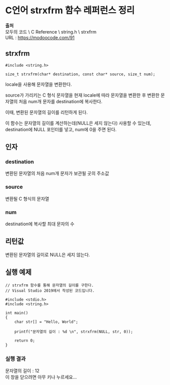 # C언어 strxfrm 함수 레퍼런스 정리
  
**출처**  
모두의 코드 \ C Reference \ string.h \ strxfrm  
URL : https://modoocode.com/91  
  
## strxfrm
  
    #include <string.h>

    size_t strxfrm(char* destination, const char* source, size_t num);
  
locale을 사용해 문자열을 변환한다.  
  
source가 가리키는 C 형식 문자열을 현재 locale에 따라 문자열을 변환한 후 변환한 문자열의 처음 num개 문자를 destination에 복사한다.  
  
이때, 변환된 문자열의 길이를 리턴하게 된다.  
  
이 함수는 문자열의 길이를 계산하는데(NULL은 세지 않는다) 사용할 수 있는데, destination에 NULL 포인터를 넣고, num에 0을 주면 된다.  
  
## 인자
  
### destination
  
변환된 문자열의 처음 num개 문자가 보관될 곳의 주소값  
  
### source
  
변환될 C 형식의 문자열  
  
### num
  
destination에 복사할 최대 문자의 수  
  
## 리턴값
  
변환된 문자열의 길이로 NULL은 세지 않는다.  
  
## 실행 예제
  
    // strxfrm 함수를 통해 문자열의 길이를 구한다.
    // Visual Studio 2019에서 작성된 코드입니다.

    #include <stdio.h>
    #include <string.h>

    int main()
    {
        char str[] = "Hello, World";

        printf("문자열의 길이 : %d \n", strxfrm(NULL, str, 0));

        return 0;
    }
  
### 실행 결과
  
문자열의 길이 : 12  
이 창을 닫으려면 아무 키나 누르세요...